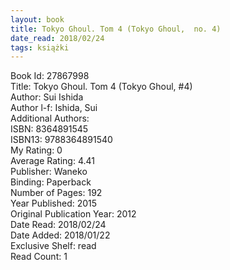 ```yaml
---
layout: book
title: Tokyo Ghoul. Tom 4 (Tokyo Ghoul,  no. 4)
date_read: 2018/02/24
tags: książki
---
```


Book Id: 27867998<br />
Title: Tokyo Ghoul. Tom 4 (Tokyo Ghoul, #4)<br />
Author: Sui Ishida<br />
Author l-f: Ishida, Sui<br />
Additional Authors: <br />
ISBN: 8364891545<br />
ISBN13: 9788364891540<br />
My Rating: 0<br />
Average Rating: 4.41<br />
Publisher: Waneko<br />
Binding: Paperback<br />
Number of Pages: 192<br />
Year Published: 2015<br />
Original Publication Year: 2012<br />
Date Read: 2018/02/24<br />
Date Added: 2018/01/22<br />
Exclusive Shelf: read<br />
Read Count: 1<br />


